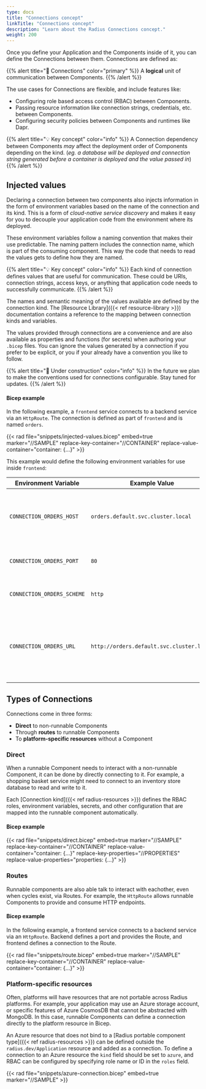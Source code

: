 ```yaml
---
type: docs
title: "Connections concept"
linkTitle: "Connections concept"
description: "Learn about the Radius Connections concept."
weight: 200
---
```

<!-- TODO retire this page. move this topic's fresh content to either Concepts.Overview or Concepts.Architecture. -->

Once you define your Application and the Components inside of it, you can define the Connections between them. Connections are defined as:

{{% alert title="📄 Connections" color="primary" %}}
A **logical** unit of communication between Components.
{{% /alert %}}

The use cases for Connections are flexible, and include features like: 

- Configuring role based access control (RBAC) between Components.
- Passing resource information like connection strings, credentials, etc. between Components.
- Configuring security policies between Components and runtimes like Dapr.

{{% alert title="💡 Key concept" color="info" %}}
A Connection dependency between Components *may* affect the deployment order of Components depending on the kind. (*eg. a database will be deployed and connection string generated before a container is deployed and the value passed in*)
{{% /alert %}} 

## Injected values

Declaring a connection between two components also injects information in the form of environment variables based on the name of the connection and its kind. This is a form of *cloud-native service discovery* and makes it easy for you to decouple your application code from the environment where its deployed.

These environment variables follow a naming convention that makes their use predictable. The naming pattern includes the connection name, which is part of the consuming component. This way the code that needs to read the values gets to define how they are named.

{{% alert title="💡 Key concept" color="info" %}}
Each kind of connection defines values that are useful for communication. These could be URIs, connection strings, access keys, or anything that application code needs to successfully communicate.
{{% /alert %}} 

The names and semantic meaning of the values available are defined by the connection kind. The [Resource Library]({{< ref resource-library >}}) documentation contains a reference to the mapping between connection kinds and variables. 

The values provided through connections are a convenience and are also available as properties and functions (for secrets) when authoring your `.bicep` files. You can ignore the values generated by a connection if you prefer to be explicit, or you if your already have a convention you like to follow. 

{{% alert title="🚧 Under construction" color="info" %}}
In the future we plan to make the conventions used for connections configurable. Stay tuned for updates.
{{% /alert %}}

#### Bicep example

In the following example, a `frontend` service connects to a backend service via an `HttpRoute`. The connection is defined as part of `frontend` and is named `orders`.

{{< rad file="snippets/injected-values.bicep" embed=true marker="//SAMPLE" replace-key-container="//CONTAINER" replace-value-container="container: {...}" >}}

This example would define the following environment variables for use inside `frontend`:

| Environment Variable       | Example Value                             | Description                                                                               |
| -------------------------- | ----------------------------------------- | ----------------------------------------------------------------------------------------- |
| `CONNECTION_ORDERS_HOST`   | `orders.default.svc.cluster.local`        | A hostname that can be used to route traffic to the `HttpRoute`'s destination.            |
| `CONNECTION_ORDERS_PORT`   | `80`                                      | The listening port of the `HttpRoute`.                                                    |
| `CONNECTION_ORDERS_SCHEME` | `http`                                    | The protocol of the `HttpRoute`.                                                          |
| `CONNECTION_ORDERS_URL`    | `http://orders.default.svc.cluster.local` | A fully-qualified URL that can be used to route traffic to the `HttpRoute`'s destination. |


## Types of Connections

Connections come in three forms:

- **Direct** to non-runnable Components
- Through **routes** to runnable Components
- To **platform-specific resources** without a Component

### Direct

When a runnable Component needs to interact with a non-runnable Component, it can be done by directly connecting to it. For example, a shopping basket service might need to connect to an inventory store database to read and write to it.

Each [Connection kind]({{< ref radius-resources >}}) defines the RBAC roles, environment variables, secrets, and other configuration that are mapped into the runnable component automatically.

#### Bicep example

{{< rad file="snippets/direct.bicep" embed=true marker="//SAMPLE" replace-key-container="//CONTAINER" replace-value-container="container: {...}" replace-key-properties="//PROPERTIES" replace-value-properties="properties: {...}" >}}

### Routes

Runnable components are also able talk to interact with eachother, even when cycles exist, via Routes. For example, the `HttpRoute` allows runnable Components to provide and consume HTTP endpoints.

#### Bicep example

In the following example, a frontend service connects to a backend service via an `HttpRoute`. Backend defines a port and provides the Route, and frontend defines a connection to the Route.

{{< rad file="snippets/route.bicep" embed=true marker="//SAMPLE" replace-key-container="//CONTAINER" replace-value-container="container: {...}" >}}

### Platform-specific resources

Often, platforms will have resources that are not portable across Radius platforms. For example, your application may use an Azure storage account, or specific features of Azure CosmosDB that cannot be abstracted with MongoDB. In this case, runnable Components can define a connection directly to the platform resource in Bicep.

An Azure resource that does not bind to a [Radius portable component type]({{< ref radius-resources >}}) can be defined outside the `radius.dev/Application` resource and added as a connection. To define a connection to an Azure resource the `kind` field should be set to `azure`, and RBAC can be configured by specifying role name or ID in the `roles` field.

{{< rad file="snippets/azure-connection.bicep" embed=true marker="//SAMPLE" >}}
